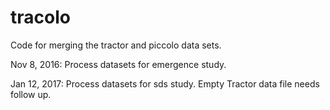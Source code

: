 # tracolo
Code for merging the tractor and piccolo data sets.

Nov 8, 2016: Process datasets for emergence study.

Jan 12, 2017: Process datasets for sds study. Empty Tractor data file needs follow up.
